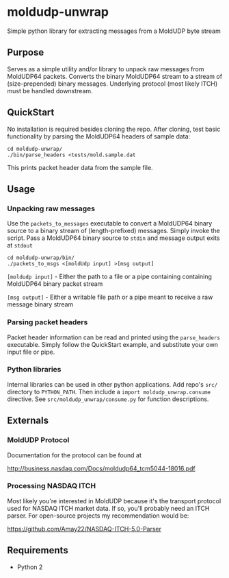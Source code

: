 # moldudp-unwrap
Simple python library for extracting messages from a MoldUDP byte stream

## Purpose

Serves as a simple utility and/or library to unpack raw messages from MoldUDP64 packets. Converts the binary MoldUDP64 stream to a stream of (size-prepended) binary messages. Underlying protocol (most likely ITCH) must be handled downstream.

## QuickStart

No installation is required besides cloning the repo. After cloning, test basic functionality by parsing the MoldUDP64 headers of sample data:

```
cd moldudp-unwrap/
./bin/parse_headers <tests/mold.sample.dat
```

This prints packet header data from the sample file.

## Usage

### Unpacking raw messages

Use the ```packets_to_messages``` executable to convert a MoldUDP64 binary source to a binary stream of (length-prefixed) messages. Simply invoke the script. Pass a MoldUDP64 binary source to ```stdin``` and message output exits at ```stdout```

```
cd moldudp-unwrap/bin/
./packets_to_msgs <[moldUdp input] >[msg output]
```

```[moldudp input]``` - Either the path to a file or a pipe containing containing MoldUDP64 binary packet stream

```[msg output]``` - Either a writable file path or a pipe meant to receive a raw message binary stream

### Parsing packet headers

Packet header information can be read and printed using the ```parse_headers``` executable. Simply follow the QuickStart example, and substitute your own input file or pipe.

### Python libraries

Internal libraries can be used in other python applications. Add repo's ```src/``` directory to ```PYTHON_PATH```. Then include a ```import moldudp_unwrap.consume``` directive. See ```src/moldudp_unwrap/consume.py``` for function descriptions.

## Externals

### MoldUDP Protocol

Documentation for the protocol can be found at

http://business.nasdaq.com/Docs/moldudp64_tcm5044-18016.pdf

### Processing NASDAQ ITCH

Most likely you're interested in MoldUDP because it's the transport protocol used for NASDAQ ITCH market data. If so, you'll probably need an ITCH parser. For open-source projects my recommendation would be:

https://github.com/Amay22/NASDAQ-ITCH-5.0-Parser

## Requirements

- Python 2
